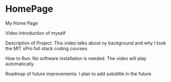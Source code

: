 # HomePage
 My Home Page

Video Introduction of myself

Description of Project: This video talks about ny background and why I took the MIT xPro full stack coding courses.

How to Run: No software installation is needed. The video will play automatically.

Roadmap of future improvements: I plan to add substitle in the future.
